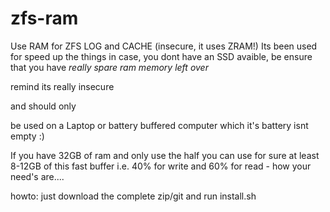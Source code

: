 # zfs-ram
Use RAM for ZFS LOG and CACHE (insecure, it uses ZRAM!)
Its been used for speed up the things in case, you dont have an SSD avaible, 
be ensure that you have _*really spare ram memory left over*_ 

remind 
its 
really 
insecure 

and 
should 
only 

be used on a Laptop or battery buffered computer which it's battery isnt empty :)

If you have 32GB of ram and only use the half you can use for sure at least 8-12GB of this fast buffer i.e. 40% for write and 60% for read - how your need's are....


howto:
just download the complete zip/git and run install.sh
